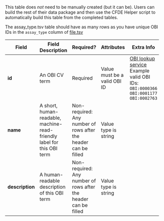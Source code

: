 This table does *not* need to be manually created (but it can be). Users can build the rest of their data package and then use the CFDE Helper script to automatically build this table from the completed tables.

The assay_type.tsv table should have as many rows as you have unique OBI IDs in the `assay_type` column of [file.tsv](./TableInfo:-file.tsv)

Field | Field Description | Required? |  Attributes | Extra Info 
------|-------------------|-----------|-------------|------------
**id** | An OBI CV term | Required | Value must be a valid OBI ID | [OBI lookup service](http://www.ontobee.org/ontology/OBI?iri=http://purl.obolibrary.org/obo/OBI_0000070) <br />Example valid OBI IDs: <br />`OBI:0000366`<br /> `OBI:0001177`<br /> `OBI:0002763` 
**name** | A short, human-readable, machine-read-friendly label for this OBI term| Non-required: Any number of rows after the header can be filled | Value type is string
**description** | A human-readable description of this OBI term |  Non-required: Any number of rows after the header can be filled | Value type is string

